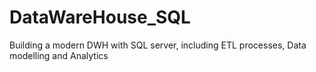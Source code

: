 # DataWareHouse_SQL
Building a modern DWH with SQL server, including ETL processes, Data modelling and Analytics
